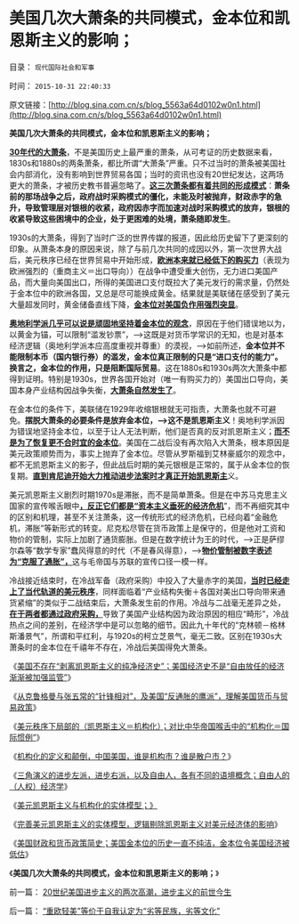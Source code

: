 # 美国几次大萧条的共同模式，金本位和凯恩斯主义的影响；

目录： `现代国际社会和军事` 

时间： `2015-10-31 22:40:33` 

原文链接：[http://blog.sina.com.cn/s/blog_5563a64d0102w0n1.html](http://blog.sina.com.cn/s/blog_5563a64d0102w0n1.html)

**美国几次大萧条的共同模式，金本位和凯恩斯主义的影响；**

[**30年代的大萧条**](../../../2014/1/11/从资本的定义，理解大萧条的成因，机理，过程.md)，不是美国历史上最严重的萧条，从可考证的历史数据来看，1830s和1880s的两条萧条，都比所谓“大萧条”严重。只不过当时的萧条被美国社会内部消化，没有影响到世界贸易各国；当时的资讯也没有20世纪发达，这两场更大的萧条，才被历史教书普遍忽略了。[**这三次萧条都有着共同的形成模式**](../../../2014/6/8/美国的战争，赤字，休克疗法和大萧条.md)：**萧条前的那场战争之后，政府战时采购模式的僵化，未能及时被抛弃，财政赤字的急升，导致管理层对银根的收紧，政府因赤字而加速对战时采购模式的放弃，银根的收紧导致这些困境中的企业，处于更困难的处境，萧条随即发生**。

1930s的大萧条，得到了当时广泛的世界传媒的报道，因此给历史留下了更深刻的印象。从萧条本身的原因来说，除了与前几次共同的成因以外，第一次世界大战后，美元秩序已经在世界贸易中开始形成，[**欧洲本来就已经低下的购买力**](../../../2015/10/31/“重欧轻美”等价于自我认定为“劣等民族，劣等文化”.md)（表现为欧洲强烈的（重商主义＝出口导向））在战争中遭受重大创伤，无力进口美国产品，而大量向美国出口，所得的美国进口支付既拉大了美元发行的需求量，仍然处于金本位中的欧洲各国，又总是尽可能换成黄金。结果就是美联储在感受到了美元大量超发同时，黄金储备直线下降，[**金本位对美国负作用强烈突显**](../../../2014/2/25/金本位制度下的进行性加税直到崩溃，大萧条，明朝.md)。

[**奥地利学派几乎可以说是顽固地坚持着金本位的观念**](../../../2014/2/23/金本位之奥地利学派和熊彼特都是白痴，其他连白痴都不是！.md)，原因在于他们错误地以为，以黄金为锚，可以限制“滥发钞票”，——>这既是对货币学常识的无知，也是对基本经济逻辑（奥地利学派本应高度重视并尊重）的漠视，——>如前所述，**金本位并不能限制本币（国内银行券）的滥发，金本位真正限制的只是“进口支付的能力”。换言之，金本位的作用，只是阻断国际贸易**。这在1880s和1930s两次大萧条中都得到证明。特别是1930s，世界各国开始对（唯一有购买力的）美国出口导向，美国本身产业结构因战争失衡，[**大萧条自然发生了**](../../../2011/3/16/美国大萧条的五条成因.md)。

在金本位的条件下，美联储在1929年收缩银根就无可指责，大萧条也就不可避免。**摆脱大萧条的必要条件是放弃金本位，——>这不是凯恩斯主义**！奥地利学派因为错误地坚持金本位，以至于让人无法判断，他们是否真的反对凯恩斯主义；[**而不是为了恢复更不合时宜的金本位**](../../../2012/9/10/共和党的金本位，奥巴马的就业报告.md)。美国在二战后没有再次陷入大萧条，根本原因是美元政策顺势而为，事实上抛弃了金本位。尽管从罗斯福到艾林豪威尔的观念中，都不无凯恩斯主义的影子，但此战后时期的美元银根是正常的，属于从金本位的恢复期。[**直到肯尼迪开始大力推动进步法案时才真正开始凯恩斯主**](../../../2015/10/31/美国财政和货币政策简史，金本位和凯恩斯主义.md)义。

美元凯恩斯主义剧烈时期1970s是滞胀，而不是简单萧条。但是在中苏马克思主义国家的宣传喉舌眼中[**，反正它们都是“资本主义垂死的经济危机**](../../../2014/4/4/提醒中国“经济可能崩溃”的洋人vs国产的公知；.md)”，而不再细究其中的区别和机理，甚至不关注萧条，这一传统形式的经济危机，已经向着“金融危机，滞胀”等新形式的转变。尼克松尽管在货币政策上是保守的，但是他对工资和物价的管制，实际上加剧了通货膨胀。但是在数字统计为王的时代，——>正是萨缪尔森等“数学专家”蠢风得意的时代（不是春风得意），——>[**物价管制被数字表述为“克服了通胀”，**](../../../2009/12/21/“自我评分测不准”，计划经济的死穴.md)这与毛帝国与苏联的宣传口径一模一样。

冷战接近结束时，在冷战军备（政府采购）中投入了大量赤字的美国，[**当时已经走上了当代轨道的美元秩序**](../../../2015/10/25/美元秩序下局部的（凯恩斯主义＝机构化）；.md)，同样面临着“产业结构失衡＋各国对美出口导向带来通货紧缩”的类似于二战结束后，大萧条发生前的作用。冷战与二战毫无差异之处，[**在于两者都通过政府采购，**](../../../2011/4/7/民主社会商业机会多，国防负担轻.md)导致了美国产业结构因为政治原因的相应“畸形”，冷战热点之间的差别，在经济学中是可以忽略的细节。因此九十年代的“克林顿－格林斯潘景气”，所谓和平红利，与1920s的柯立芝景气，毫无二致。区别在1930s大萧条时的金本位在千禧年不存在，冷战后美国得免大萧条。

《[美国不存在“剥离凯恩斯主义的纯净经济史”；美国经济史不是“自由放任的经济渐渐被加强监管”](../../../2015/10/22/美国不存在“无凯恩斯主义的历史”,美元已经不是凯恩斯主义.md)》

《[从克鲁格曼与张五常的“针锋相对”，及美国“反通胀的鹰派”，理解美国货币与贸易政策](../../../2015/10/23/理解美国货币与贸易政策.md)》

《[美元秩序下局部的（凯恩斯主义＝机构化）；对比中华帝国喉舌中的“机构化＝国际惯例”](../../../2015/10/25/美元秩序下局部的（凯恩斯主义＝机构化）；.md)》

《[机构化的定义和颠倒，中国美国，谁是机构市？谁是散户市？](../../../2015/10/26/机构化的定义和颠倒，中国美国，谁是机构市？.md)》

《[三角演义的进步左派，进步右派，以及自由人，各有不同的语境概念；自由人的（人权）经济学](../../../2015/10/27/任何经济命题之前，必须首先统一概人权概念，作为逻辑的起点.md)》

《[美元凯恩斯主义与机构化的实体模型；》](../../../2015/10/28/美元凯恩斯主义与机构化的实体模型；.md)

《[完善美元凯恩斯主义的实体模型，逻辑剔除凯恩斯主义对美元经济体的影响](../../../2015/10/29/美国在凯恩斯主义前后的政府赤字和国债简史；.md)》

《[美国财政和货币政策简史；美国金本位的历史一直不纯洁，金本位令美国经济被低估](../../../2015/10/31/美国财政和货币政策简史，金本位和凯恩斯主义.md)》

《**美国几次大萧条的共同模式，金本位和凯恩斯主义的影响；**》

前一篇： [20世纪美国进步主义的两次高潮，进步主义的前世今生](../../../2015/11/1/20世纪美国进步主义的两次高潮，进步主义的前世今生.md)

后一篇： [“重欧轻美”等价于自我认定为“劣等民族，劣等文化”](../../../2015/10/31/“重欧轻美”等价于自我认定为“劣等民族，劣等文化”.md)

